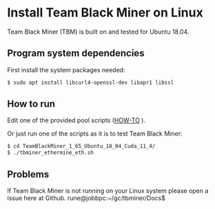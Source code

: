 # Install Team Black Miner on Linux

Team Black Miner (TBM) is built on and tested for Ubuntu 18.04.

## Program system dependencies
First install the system packages needed:
```bash
$ sudo apt install libcurl4-openssl-dev libapr1 libssl
```

## How to run

Edit one of the provided pool scripts ([HOW-TO](https://github.com/sp-hash/TeamBlackMiner/blob/main/HOW-TO.md)
).

Or just run one of the scripts as it is to test Team Black Miner:
```bash
$ cd TeamBlackMiner_1_65_Ubuntu_18_04_Cuda_11_4/
$ ./tbminer_ethermine_eth.sh
```

## Problems
If Team Black Miner is not running on your Linux system please open a issue here at Github.
rune@jobbpc:~/gc/tbminer/Docs$ 
